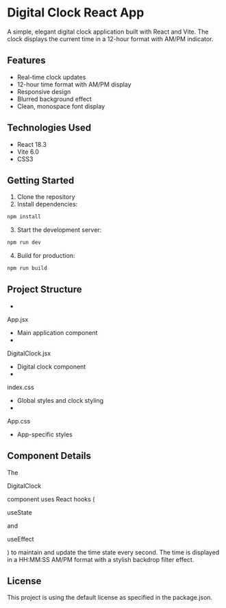 
# Digital Clock React App

A simple, elegant digital clock application built with React and Vite. The clock displays the current time in a 12-hour format with AM/PM indicator.

## Features

- Real-time clock updates
- 12-hour time format with AM/PM display
- Responsive design
- Blurred background effect
- Clean, monospace font display

## Technologies Used

- React 18.3
- Vite 6.0
- CSS3

## Getting Started

1. Clone the repository
2. Install dependencies:
```sh
npm install
```

3. Start the development server:
```sh
npm run dev
```

4. Build for production:
```sh
npm run build
```

## Project Structure

- 

App.jsx

 - Main application component
- 

DigitalClock.jsx

 - Digital clock component
- 

index.css

 - Global styles and clock styling
- 

App.css

 - App-specific styles

## Component Details

The 

DigitalClock

 component uses React hooks (

useState

 and 

useEffect

) to maintain and update the time state every second. The time is displayed in a HH:MM:SS AM/PM format with a stylish backdrop filter effect.

## License

This project is using the default license as specified in the package.json.